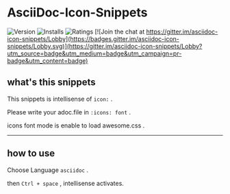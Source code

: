 # AsciiDoc-Icon-Snippets

![Version](https://vsmarketplacebadge.apphb.com/version/SatakeRyota.asciidoc-icon-snippets.svg)
![Installs](https://vsmarketplacebadge.apphb.com/installs/SatakeRyota.asciidoc-icon-snippets.svg)
![Ratings](https://vsmarketplacebadge.apphb.com/rating/SatakeRyota.asciidoc-icon-snippets.svg)
[![Join the chat at https://gitter.im/asciidoc-icon-snippets/Lobby](https://badges.gitter.im/asciidoc-icon-snippets/Lobby.svg)](https://gitter.im/asciidoc-icon-snippets/Lobby?utm_source=badge&utm_medium=badge&utm_campaign=pr-badge&utm_content=badge)

## what's this snippets

This snippets is intellisense of `icon:` .

Please write your adoc.file in  `:icons: font` .

icons font mode is enable to load awesome.css .

---

## how to use

Choose Language `asciidoc` .

then `Ctrl + space` , intellisense activates.